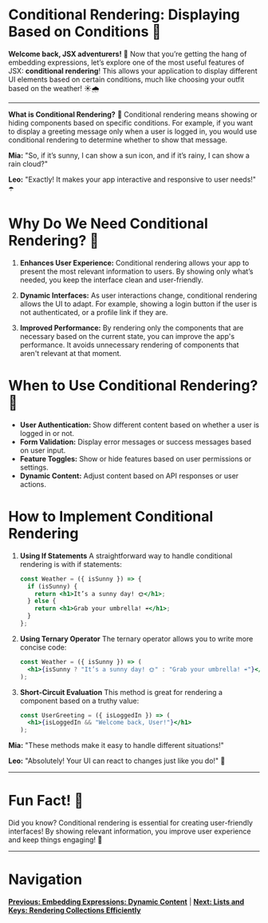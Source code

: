 
# Conditional Rendering: Displaying Based on Conditions 🚦

**Welcome back, JSX adventurers!** 🌈
Now that you’re getting the hang of embedding expressions, let’s explore one of the most useful features of JSX: **conditional rendering**! This allows your application to display different UI elements based on certain conditions, much like choosing your outfit based on the weather! ☀️🌧️

---

**What is Conditional Rendering?** 🤔
Conditional rendering means showing or hiding components based on specific conditions. For example, if you want to display a greeting message only when a user is logged in, you would use conditional rendering to determine whether to show that message.

**Mia:** "So, if it’s sunny, I can show a sun icon, and if it’s rainy, I can show a rain cloud?"

**Leo:** "Exactly! It makes your app interactive and responsive to user needs!" ☂️

# Why Do We Need Conditional Rendering? 🌟

1. **Enhances User Experience:**
   Conditional rendering allows your app to present the most relevant information to users. By showing only what’s needed, you keep the interface clean and user-friendly.

2. **Dynamic Interfaces:**
   As user interactions change, conditional rendering allows the UI to adapt. For example, showing a login button if the user is not authenticated, or a profile link if they are.

3. **Improved Performance:**
   By rendering only the components that are necessary based on the current state, you can improve the app's performance. It avoids unnecessary rendering of components that aren't relevant at that moment.

# When to Use Conditional Rendering? 🤔

- **User Authentication:** Show different content based on whether a user is logged in or not.
- **Form Validation:** Display error messages or success messages based on user input.
- **Feature Toggles:** Show or hide features based on user permissions or settings.
- **Dynamic Content:** Adjust content based on API responses or user actions.

# How to Implement Conditional Rendering

1. **Using If Statements**
   A straightforward way to handle conditional rendering is with if statements:
   ```jsx
   const Weather = ({ isSunny }) => {
     if (isSunny) {
       return <h1>It’s a sunny day! 🌞</h1>;
     } else {
       return <h1>Grab your umbrella! ☔</h1>;
     }
   };
   ```

2. **Using Ternary Operator**
   The ternary operator allows you to write more concise code:
   ```jsx
   const Weather = ({ isSunny }) => (
     <h1>{isSunny ? "It’s a sunny day! 🌞" : "Grab your umbrella! ☔"}</h1>
   );
   ```

3. **Short-Circuit Evaluation**
   This method is great for rendering a component based on a truthy value:
   ```jsx
   const UserGreeting = ({ isLoggedIn }) => (
     <h1>{isLoggedIn && "Welcome back, User!"}</h1>
   );
   ```

**Mia:** "These methods make it easy to handle different situations!"

**Leo:** "Absolutely! Your UI can react to changes just like you do!" 🎉

---

# Fun Fact! 🎈
Did you know? Conditional rendering is essential for creating user-friendly interfaces! By showing relevant information, you improve user experience and keep things engaging! 🌟

---

# Navigation

**[Previous: Embedding Expressions: Dynamic Content](14.%20embedding-expressions.md)** | **[Next: Lists and Keys: Rendering Collections Efficiently](16.%20lists-and-keys.md)**
